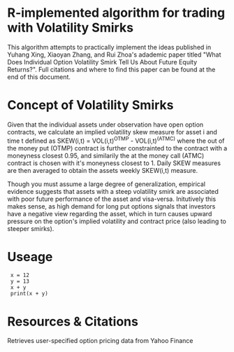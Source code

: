 # R-implemented algorithm for trading with Volatility Smirks
This algorithm attempts to practically implement the ideas published in Yuhang Xing, Xiaoyan Zhang, and Rui Zhoa's adademic paper titled "What Does Individual Option Volatility Smirk Tell Us About Future Equity Returns?". Full citations and where to find this paper can be found at the end of this document.  

# Concept of Volatility Smirks
Given that the individual assets under observation have open option contracts, we calculate an implied volatility skew measure for asset i and time t defined as SKEW(i,t) = VOL(i,t)<sup>OTMP</sup> - VOL(i,t)<sup>(ATMC)</sup> where the out of the money put (OTMP) contract is further constrainted to the contract with a moneyness closest 0.95, and similarily the at the money call (ATMC) contract is chosen with it's moneyness closest to 1. Daily SKEW measures are then averaged to obtain the assets weekly SKEW(i,t) measure.

Though you must assume a large degree of generalization, empirical evidence suggests that assets with a steep volatility smirk are associated with poor future performance of the asset and visa-versa. Initutively this makes sense, as high demand for long put options signals that investors have a negative view regarding the asset, which in turn causes upward pressure on the option's implied volatility and contract price (also leading to steeper smirks). 

# Useage 
```{Code Chunk}
 x = 12 
 y = 13
 x + y
 print(x + y)
```





# Resources & Citations 

Retrieves user-specified option pricing data from Yahoo Finance
